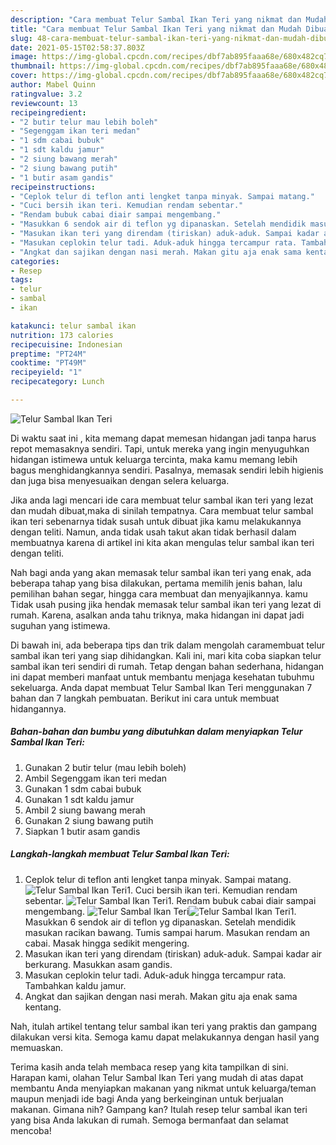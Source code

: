 ```yaml
---
description: "Cara membuat Telur Sambal Ikan Teri yang nikmat dan Mudah Dibuat"
title: "Cara membuat Telur Sambal Ikan Teri yang nikmat dan Mudah Dibuat"
slug: 48-cara-membuat-telur-sambal-ikan-teri-yang-nikmat-dan-mudah-dibuat
date: 2021-05-15T02:58:37.803Z
image: https://img-global.cpcdn.com/recipes/dbf7ab895faaa68e/680x482cq70/telur-sambal-ikan-teri-foto-resep-utama.jpg
thumbnail: https://img-global.cpcdn.com/recipes/dbf7ab895faaa68e/680x482cq70/telur-sambal-ikan-teri-foto-resep-utama.jpg
cover: https://img-global.cpcdn.com/recipes/dbf7ab895faaa68e/680x482cq70/telur-sambal-ikan-teri-foto-resep-utama.jpg
author: Mabel Quinn
ratingvalue: 3.2
reviewcount: 13
recipeingredient:
- "2 butir telur mau lebih boleh"
- "Segenggam ikan teri medan"
- "1 sdm cabai bubuk"
- "1 sdt kaldu jamur"
- "2 siung bawang merah"
- "2 siung bawang putih"
- "1 butir asam gandis"
recipeinstructions:
- "Ceplok telur di teflon anti lengket tanpa minyak. Sampai matang."
- "Cuci bersih ikan teri. Kemudian rendam sebentar."
- "Rendam bubuk cabai diair sampai mengembang."
- "Masukkan 6 sendok air di teflon yg dipanaskan. Setelah mendidik masukan racikan bawang. Tumis sampai harum. Masukan rendam an cabai. Masak hingga sedikit mengering."
- "Masukan ikan teri yang direndam (tiriskan) aduk-aduk. Sampai kadar air berkurang. Masukkan asam gandis."
- "Masukan ceplokin telur tadi. Aduk-aduk hingga tercampur rata. Tambahkan kaldu jamur."
- "Angkat dan sajikan dengan nasi merah. Makan gitu aja enak sama kentang."
categories:
- Resep
tags:
- telur
- sambal
- ikan

katakunci: telur sambal ikan 
nutrition: 173 calories
recipecuisine: Indonesian
preptime: "PT24M"
cooktime: "PT49M"
recipeyield: "1"
recipecategory: Lunch

---
```



![Telur Sambal Ikan Teri](https://img-global.cpcdn.com/recipes/dbf7ab895faaa68e/680x482cq70/telur-sambal-ikan-teri-foto-resep-utama.jpg)

Di waktu  saat ini , kita memang dapat memesan hidangan jadi tanpa harus repot memasaknya sendiri. Tapi, untuk mereka yang ingin menyuguhkan hidangan istimewa untuk keluarga tercinta, maka kamu memang lebih bagus menghidangkannya sendiri. Pasalnya, memasak sendiri lebih higienis dan juga bisa menyesuaikan dengan selera keluarga.

Jika anda lagi mencari ide cara membuat telur sambal ikan teri yang lezat dan mudah dibuat,maka di sinilah tempatnya. Cara membuat telur sambal ikan teri  sebenarnya tidak susah untuk dibuat jika kamu melakukannya dengan teliti. Namun, anda tidak usah takut akan tidak berhasil dalam membuatnya 
karena di artikel ini kita akan mengulas telur sambal ikan teri dengan teliti.  



Nah bagi anda yang akan memasak telur sambal ikan teri yang enak, ada beberapa tahap yang bisa dilakukan, pertama memilih jenis bahan, lalu pemilihan bahan segar, hingga cara membuat dan menyajikannya. kamu Tidak usah pusing jika hendak memasak telur sambal ikan teri yang lezat di rumah. Karena, asalkan anda  tahu triknya, maka hidangan ini dapat jadi suguhan yang istimewa.

Di bawah ini, ada beberapa tips dan trik dalam mengolah caramembuat telur sambal ikan teri yang siap dihidangkan. Kali ini, mari kita coba siapkan telur sambal ikan teri sendiri di rumah. Tetap dengan bahan sederhana, hidangan ini dapat memberi manfaat untuk membantu menjaga kesehatan tubuhmu sekeluarga. Anda dapat membuat Telur Sambal Ikan Teri menggunakan 7 bahan dan 7 langkah pembuatan. Berikut ini cara untuk membuat hidangannya.

<!--inarticleads1-->

##### Bahan-bahan dan bumbu yang dibutuhkan dalam menyiapkan Telur Sambal Ikan Teri:

1. Gunakan 2 butir telur (mau lebih boleh)
1. Ambil Segenggam ikan teri medan
1. Gunakan 1 sdm cabai bubuk
1. Gunakan 1 sdt kaldu jamur
1. Ambil 2 siung bawang merah
1. Gunakan 2 siung bawang putih
1. Siapkan 1 butir asam gandis




<!--inarticleads2-->

##### Langkah-langkah membuat Telur Sambal Ikan Teri:

1. Ceplok telur di teflon anti lengket tanpa minyak. Sampai matang.
<img src="https://img-global.cpcdn.com/steps/1e09e04b3dcf7c5b/160x128cq70/telur-sambal-ikan-teri-langkah-memasak-1-foto.jpg" alt="Telur Sambal Ikan Teri">1. Cuci bersih ikan teri. Kemudian rendam sebentar.
<img src="https://img-global.cpcdn.com/steps/ee6127a9c1db3781/160x128cq70/telur-sambal-ikan-teri-langkah-memasak-2-foto.jpg" alt="Telur Sambal Ikan Teri">1. Rendam bubuk cabai diair sampai mengembang.
<img src="https://img-global.cpcdn.com/steps/1b9ef4e10f653652/160x128cq70/telur-sambal-ikan-teri-langkah-memasak-3-foto.jpg" alt="Telur Sambal Ikan Teri"><img src="https://img-global.cpcdn.com/steps/a89db959f92b845f/160x128cq70/telur-sambal-ikan-teri-langkah-memasak-3-foto.jpg" alt="Telur Sambal Ikan Teri">1. Masukkan 6 sendok air di teflon yg dipanaskan. Setelah mendidik masukan racikan bawang. Tumis sampai harum. Masukan rendam an cabai. Masak hingga sedikit mengering.
1. Masukan ikan teri yang direndam (tiriskan) aduk-aduk. Sampai kadar air berkurang. Masukkan asam gandis.
1. Masukan ceplokin telur tadi. Aduk-aduk hingga tercampur rata. Tambahkan kaldu jamur.
1. Angkat dan sajikan dengan nasi merah. Makan gitu aja enak sama kentang.




Nah, itulah artikel tentang  telur sambal ikan teri  yang praktis dan gampang dilakukan versi kita. Semoga kamu dapat melakukannya dengan hasil yang memuaskan. 

Terima kasih anda telah membaca resep yang kita tampilkan di sini. Harapan kami, olahan  Telur Sambal Ikan Teri yang mudah di atas dapat membantu Anda menyiapkan makanan yang nikmat untuk keluarga/teman maupun menjadi ide bagi Anda yang berkeinginan untuk berjualan makanan. Gimana nih? Gampang kan? Itulah resep telur sambal ikan teri yang bisa Anda lakukan di rumah. Semoga bermanfaat dan selamat mencoba!

